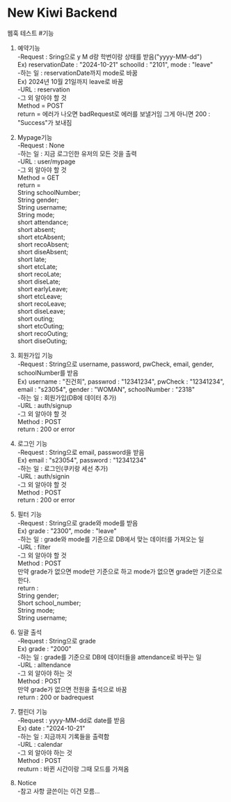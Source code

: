 # New Kiwi Backend
웹훅 테스트
#기능

1. 예약기능  
-Request : Sring으로 y M d랑  학번이랑 상태를 받음("yyyy-MM-dd")  
Ex) reservationDate : "2024-10-21" schoolId : "2101", mode : "leave"  
-하는 일 : reservationDate까지 mode로 바꿈  
Ex) 2024년 10월 21일까지 leave로 바꿈  
-URL : reservation  
-그 외 알아야 할 것  
Method = POST  
return = 에러가 나오면 badRequest로 에러를 보낼거임 그게 아니면 200 : "Success"가 보내짐  
  
3. Mypage기능  
-Request : None  
-하는 일 : 지금 로그인한 유저의 모든 것을 출력  
-URL : user/mypage  
-그 외 알아야 할 것  
Method = GET  
return =  
     String schoolNumber;  
     String gender;  
     String username;  
     String mode;  
     short attendance;  
     short absent;  
     short etcAbsent;  
     short recoAbsent;  
     short diseAbsent;  
     short late;  
     short etcLate;  
     short recoLate;  
     short diseLate;  
     short earlyLeave;  
     short etcLeave;  
     short recoLeave;  
     short diseLeave;  
     short outing;  
     short etcOuting;  
     short recoOuting;  
     short diseOuting;  
  
4. 회원가입 기능  
-Request : String으로 username, password, pwCheck, email, gender, schoolNumber를 받음  
Ex) username : "진건희", passwrod : "12341234", pwCheck : "12341234", email : "s23054", gender : "WOMAN", schoolNumber : "2318"  
-하는 일 : 회원가입(DB에 데이터 추가)  
-URL : auth/signup  
-그 외 알아야 할 것  
Method : POST  
return : 200 or error  
  
5. 로그인 기능  
-Request : String으로 email, password을 받음  
Ex) email : "s23054", password : "12341234"  
-하는 일 : 로그인(쿠키랑 세선 추가)  
-URL : auth/signin  
-그 외 알아야 할 것  
Method : POST  
return : 200 or error  
  
6. 필터 기능  
-Request : String으로 grade와 mode를 받음  
Ex) grade : "2300", mode : "leave"  
-하는 일 : grade와 mode를 기준으로 DB에서 맞는 데이터를 가져오는 일  
-URL : filter  
-그 외 알아야 할 것  
Method : POST  
만약 grade가 없으면 mode만 기준으로 하고 mode가 없으면 grade만 기준으로 한다.  
return :  
    String gender;  
    Short school_number;  
    String mode;  
    String username;  
  
7. 일괄 출석  
-Request : String으로 grade  
Ex) grade : "2000"  
-하는 일 : grade를 기준으로 DB에 데이터들을 attendance로 바꾸는 일  
-URL : alltendance  
-그 외 알아야 하는 것  
Method : POST  
만약 grade가 없으면 전원을 출석으로 바꿈  
return : 200 or badrequest  
  
8. 캘린더 기능  
-Request : yyyy-MM-dd로 date를 받음  
Ex) date : "2024-10-21"  
-하는 일 : 지금까지 기록들을 출력함  
-URL : calendar  
-그 외 알아야 하는 것  
Method : POST  
reuturn : 바뀐 시간이랑 그때 모드를 가져옴  
  
9. Notice  
-참고 사항 글쓴이는 이건 모름...  
